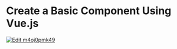 # Create a Basic Component Using Vue.js

[![Edit m4oj0pmk49](https://codesandbox.io/static/img/play-codesandbox.svg)](https://codesandbox.io/s/m4oj0pmk49)
